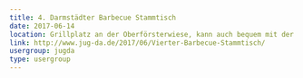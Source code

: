 ```yaml
---
title: 4. Darmstädter Barbecue Stammtisch
date: 2017-06-14
location: Grillplatz an der Oberförsterwiese, kann auch bequem mit der Straßenbahn (Böllenfalltor) erreicht werden!
link: http://www.jug-da.de/2017/06/Vierter-Barbecue-Stammtisch/
usergroup: jugda
type: usergroup
---
```

